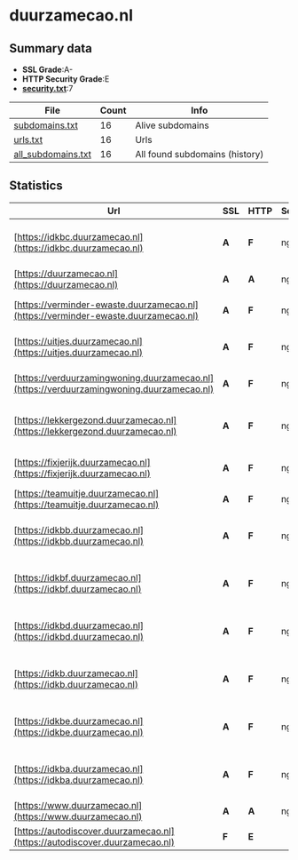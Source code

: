 

# duurzamecao.nl
## Summary data


 - **SSL Grade**:A-
 - **HTTP Security Grade**:E
 - **[security.txt](https://www.digitaleoverheid.nl/nieuws/standaard-security-txt-nu-verplicht-voor-overheid/)**:7


| File       | Count | Info |
|------------|-------|------|
|[subdomains.txt](/data/duurzamecao.nl/subdomains.txt)|16|Alive subdomains|
|[urls.txt](/data/duurzamecao.nl/urls.txt)|16|Urls|
|[all_subdomains.txt](/data/duurzamecao.nl/all_subdomains.txt)|16|All found subdomains (history)|


## Statistics


| Url | SSL | HTTP | Server | Cookie | HSTS | CORS | CTO | CSP | XFO | XXP | RP |FP| Tech |Title |
|--------|-------|-------|------|------|------|------|------|------|------|------|------|------|------|------|
|[https://idkbc.duurzamecao.nl](https://idkbc.duurzamecao.nl)| **A**| **F**|nginx| | | | | | | | :white_check_mark: | |MySQL Nginx PHP WooCommerce:8.0.1 WordPress:6.3.3 Yoast SEO:22.1|IDKB C|
|[https://duurzamecao.nl](https://duurzamecao.nl)| **A**| **A**|nginx| |:white_check_mark: | | |:warning: | :white_check_mark: | :white_check_mark: | :white_check_mark: | |Nginx||
|[https://verminder-ewaste.duurzamecao.nl](https://verminder-ewaste.duurzamecao.nl)| **A**| **F**|nginx| | | | | | | | :white_check_mark: | |MySQL Nginx PHP WordPress Yoast SEO:22.1|Verminder eWaste|
|[https://uitjes.duurzamecao.nl](https://uitjes.duurzamecao.nl)| **A**| **F**|nginx| | | | | | | | :white_check_mark: | |MySQL Nginx PHP WordPress jQuery prettyPhoto|Home - Duurzame...|
|[https://verduurzamingwoning.duurzamecao.nl](https://verduurzamingwoning.duurzamecao.nl)| **A**| **F**|nginx| | | | | | | | :white_check_mark: | |MySQL Nginx PHP WordPress Yoast SEO:22.1|Verduurzaam je w...|
|[https://lekkergezond.duurzamecao.nl](https://lekkergezond.duurzamecao.nl)| **A**| **F**|nginx| | | | | | | | :white_check_mark: | |MySQL Nginx PHP Site Kit:1.107.0 WordPress Yoast SEO:22.1|Lekker gezond|
|[https://fixjerijk.duurzamecao.nl](https://fixjerijk.duurzamecao.nl)| **A**| **F**|nginx| | | | | | | | :white_check_mark: | |MySQL Nginx PHP WordPress Yoast SEO:22.1|Fix je Rijk!|
|[https://teamuitje.duurzamecao.nl](https://teamuitje.duurzamecao.nl)| **A**| **F**|nginx| | | | | | | | :white_check_mark: | |MySQL Nginx PHP WordPress|Home - Rijkstool...|
|[https://idkbb.duurzamecao.nl](https://idkbb.duurzamecao.nl)| **A**| **F**|nginx| | | | | | | | :white_check_mark: | |MySQL Nginx PHP WooCommerce:8.0.1 WordPress:6.3.3 Yoast SEO:22.1|IDKB B|
|[https://idkbf.duurzamecao.nl](https://idkbf.duurzamecao.nl)| **A**| **F**|nginx| | | | | | | | :white_check_mark: | |MySQL Nginx PHP WooCommerce:8.0.2 WordPress:6.3.3 Yoast SEO:22.1|IDKB F|
|[https://idkbd.duurzamecao.nl](https://idkbd.duurzamecao.nl)| **A**| **F**|nginx| | | | | | | | :white_check_mark: | |MySQL Nginx PHP WooCommerce:8.0.1 WordPress:6.3.3 Yoast SEO:22.1|IDKB D|
|[https://idkb.duurzamecao.nl](https://idkb.duurzamecao.nl)| **A**| **F**|nginx| | | | | | | | :white_check_mark: | |MySQL Nginx PHP WooCommerce:8.0.1 WordPress:6.3.3 Yoast SEO:22.1|Rijkstools|
|[https://idkbe.duurzamecao.nl](https://idkbe.duurzamecao.nl)| **A**| **F**|nginx| | | | | | | | :white_check_mark: | |MySQL Nginx PHP WooCommerce:8.0.1 WordPress:6.3.3 Yoast SEO:22.1|IDKB E|
|[https://idkba.duurzamecao.nl](https://idkba.duurzamecao.nl)| **A**| **F**|nginx| | | | | | | | :white_check_mark: | |MySQL Nginx PHP WooCommerce:8.0.1 WordPress:6.3.3 Yoast SEO:22.1|IDKB A|
|[https://www.duurzamecao.nl](https://www.duurzamecao.nl)| **A**| **A**|nginx| |:white_check_mark: | | |:warning: | :white_check_mark: | :white_check_mark: | :white_check_mark: | |Nginx||
|[https://autodiscover.duurzamecao.nl](https://autodiscover.duurzamecao.nl)| **F**| **E**|| | | | | | | | :white_check_mark: | |||

